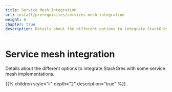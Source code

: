 ```yaml
---
title: Service Mesh Integration
url: install/prerequisites/services-mesh-integration
weight: 6
chapter: true
description: Details about the different options to integrate StackGres with some service mesh implementations.
---
```


# Service mesh integration

Details about the different options to integrate StackGres with some service mesh implementations.

{{% children style="li" depth="2" description="true" %}}